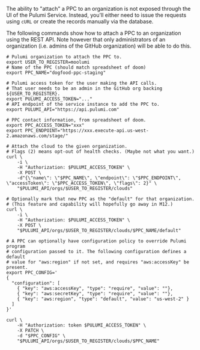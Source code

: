 The ability to "attach" a PPC to an organization is not exposed through the UI of the Pulumi Service. Instead, you'll either need to issue the requests using `cURL` or create the records manually via the database.

The following commands show how to attach a PPC to an organization using the REST API. Note however that only administrators of an organization (i.e. admins of the GitHub organization) will be able to do this.

```
# Pulumi organization to attach the PPC to.
export USER_TO_REGISTER=moolumi
# Name of the PPC (should match spreadsheet of doom)
export PPC_NAME="dogfood-ppc-staging"

# Pulumi access token for the user making the API calls.
# That user needs to be an admin in the GitHub org backing ${USER_TO_REGISTER}.
export PULUMI_ACCESS_TOKEN="..."
# API endpoint of the service instance to add the PPC to.
export PULUMI_API="https://api.pulumi.com"

# PPC contact information, from spreadsheet of doom.
export PPC_ACCESS_TOKEN="xxx"
export PPC_ENDPOINT="https://xxx.execute-api.us-west-2.amazonaws.com/stage/"

# Attach the cloud to the given organization.
# Flags (2) means opt-out of health checks. (Maybe not what you want.)
curl \
    -i \
    -H "Authorization: $PULUMI_ACCESS_TOKEN" \
    -X POST \
    -d"{\"name\": \"$PPC_NAME\", \"endpoint\": \"$PPC_ENDPOINT\", \"accessToken\": \"$PPC_ACCESS_TOKEN\", \"flags\": 2}" \
    "$PULUMI_API/orgs/$USER_TO_REGISTER/clouds"

# Optionally mark that new PPC as the "default" for that organization.
# (This feature and capability will hopefully go away in M12.)
curl \
    -i \
    -H "Authorization: $PULUMI_ACCESS_TOKEN" \
    -X POST \
    "$PULUMI_API/orgs/$USER_TO_REGISTER/clouds/$PPC_NAME/default"

# A PPC can optionally have configuration policy to override Pulumi program
# configuration passed to it. The following configuration defines a default
# value for "aws:region" if not set, and requires "aws:accessKey" be present.
export PPC_CONFIG='
{
  "configuration": [
    { "key": "aws:accessKey", "type": "require", "value": ""},
    { "key": "aws:secretKey", "type": "require", "value": ""},
    { "key": "aws:region", "type": "default", "value": "us-west-2" }
  ]
}'

curl \
    -H "Authorization: token $PULUMI_ACCESS_TOKEN" \
    -X PATCH \
    -d "$PPC_CONFIG" \
    "$PULUMI_API/orgs/$USER_TO_REGISTER/clouds/$PPC_NAME"
```